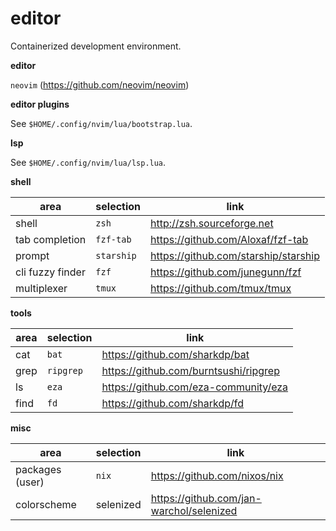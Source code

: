 # editor

Containerized development environment.

**editor**

`neovim` (https://github.com/neovim/neovim)

**editor plugins**

See `$HOME/.config/nvim/lua/bootstrap.lua`.

**lsp**

See `$HOME/.config/nvim/lua/lsp.lua`.

**shell**

| area              | selection        | link                                     |
|-------------------|------------------|------------------------------------------|
| shell             | `zsh`            | http://zsh.sourceforge.net               |
| tab completion    | `fzf-tab`        | https://github.com/Aloxaf/fzf-tab        |
| prompt            | `starship`       | https://github.com/starship/starship     |
| cli fuzzy finder  | `fzf`            | https://github.com/junegunn/fzf          |
| multiplexer       | `tmux`           | https://github.com/tmux/tmux             |

**tools**

| area              | selection        | link                                     |
|-------------------|------------------|------------------------------------------|
| cat               | `bat`            | https://github.com/sharkdp/bat           |
| grep              | `ripgrep`        | https://github.com/burntsushi/ripgrep    |
| ls                | `eza`            | https://github.com/eza-community/eza     |
| find              | `fd`             | https://github.com/sharkdp/fd            |

**misc**

| area              | selection        | link                                     |
|-------------------|------------------|------------------------------------------|
| packages (user)   | `nix`            | https://github.com/nixos/nix             |
| colorscheme       | selenized        | https://github.com/jan-warchol/selenized |

